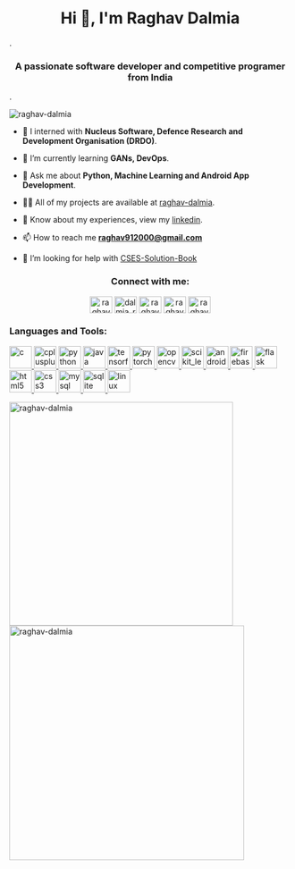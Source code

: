 <h1 align="center">Hi 👋, I'm Raghav Dalmia</h1>.
<h3 align="center">A passionate software developer and competitive programer from India</h3>.

<p align="left"> <img src="https://komarev.com/ghpvc/?username=raghav-dalmia&label=Profile%20views&color=0e75b6&style=flat" alt="raghav-dalmia" /> </p>

- 🔭 I interned with **Nucleus Software, Defence Research and Development Organisation (DRDO)**.

- 🌱 I’m currently learning **GANs, DevOps**.

- 💬 Ask me about **Python, Machine Learning and Android App Development**.

- 👨‍💻 All of my projects are available at [raghav-dalmia](https://github.com/raghav-dalmia).

- 📄 Know about my experiences, view my [linkedin](https://www.linkedin.com/in/raghav0901/).

- 📫 How to reach me **raghav912000@gmail.com**

- 🤝 I’m looking for help with [CSES-Solution-Book](https://github.com/raghav-dalmia/CSES-Solution-Book)

<h3 align="center">Connect with me:</h3>
<p align="center">
<a href="https://linkedin.com/in/raghav0901" target="blank"><img align="center" src="https://cdn.jsdelivr.net/npm/simple-icons@3.0.1/icons/linkedin.svg" alt="raghav0901" height="30" width="40" /></a>
<a href="https://instagram.com/dalmia_raghav" target="blank"><img align="center" src="https://cdn.jsdelivr.net/npm/simple-icons@3.0.1/icons/instagram.svg" alt="dalmia_raghav" height="30" width="40" /></a>
<a href="https://www.codechef.com/users/raghav_0901" target="blank"><img align="center" src="https://cdn.jsdelivr.net/npm/simple-icons@3.1.0/icons/codechef.svg" alt="raghav_0901" height="30" width="40" /></a>
<a href="https://codeforces.com/profile/raghav2000" target="blank"><img align="center" src="https://cdn.jsdelivr.net/npm/simple-icons@3.0.1/icons/codeforces.svg" alt="raghav2000" height="30" width="40" /></a>
<a href="https://auth.geeksforgeeks.org/user/raghav-dalmia" target="blank"><img align="center" src="https://cdn.jsdelivr.net/npm/simple-icons@3.0.1/icons/geeksforgeeks.svg" alt="raghav-dalmia" height="30" width="40" /></a>
</p>

<h3 align="left">Languages and Tools:</h3>
<p align="left"> 
<a href="https://www.cprogramming.com/" target="_blank"> <img src="https://devicons.github.io/devicon/devicon.git/icons/c/c-original.svg" alt="c" width="40" height="40"/> </a>
<a href="https://www.w3schools.com/cpp/" target="_blank"> <img src="https://devicons.github.io/devicon/devicon.git/icons/cplusplus/cplusplus-original.svg" alt="cplusplus" width="40" height="40"/> </a> 
<a href="https://www.python.org" target="_blank"> <img src="https://devicons.github.io/devicon/devicon.git/icons/python/python-original.svg" alt="python" width="40" height="40"/> </a> 
<a href="https://www.java.com" target="_blank"> <img src="https://devicons.github.io/devicon/devicon.git/icons/java/java-original-wordmark.svg" alt="java" width="40" height="40"/> </a> 
<a href="https://www.tensorflow.org" target="_blank"> <img src="https://www.vectorlogo.zone/logos/tensorflow/tensorflow-icon.svg" alt="tensorflow" width="40" height="40"/> </a> 
<a href="https://pytorch.org/" target="_blank"> <img src="https://www.vectorlogo.zone/logos/pytorch/pytorch-icon.svg" alt="pytorch" width="40" height="40"/> </a> 
<a href="https://opencv.org/" target="_blank"> <img src="https://www.vectorlogo.zone/logos/opencv/opencv-icon.svg" alt="opencv" width="40" height="40"/> </a> 
<a href="https://scikit-learn.org/" target="_blank"> <img src="https://upload.wikimedia.org/wikipedia/commons/0/05/Scikit_learn_logo_small.svg" alt="scikit_learn" width="40" height="40"/> </a>
<a href="https://developer.android.com" target="_blank"> <img src="https://devicons.github.io/devicon/devicon.git/icons/android/android-original-wordmark.svg" alt="android" width="40" height="40"/> </a>  
<a href="https://firebase.google.com/" target="_blank"> <img src="https://www.vectorlogo.zone/logos/firebase/firebase-icon.svg" alt="firebase" width="40" height="40"/> </a> 
<a href="https://flask.palletsprojects.com/" target="_blank"> <img src="https://www.vectorlogo.zone/logos/pocoo_flask/pocoo_flask-icon.svg" alt="flask" width="40" height="40"/> </a> 
<a href="https://www.w3.org/html/" target="_blank"> <img src="https://devicons.github.io/devicon/devicon.git/icons/html5/html5-original-wordmark.svg" alt="html5" width="40" height="40"/> </a> 
<a href="https://www.w3schools.com/css/" target="_blank"> <img src="https://devicons.github.io/devicon/devicon.git/icons/css3/css3-original-wordmark.svg" alt="css3" width="40" height="40"/> </a> 
<a href="https://www.mysql.com/" target="_blank"> <img src="https://devicons.github.io/devicon/devicon.git/icons/mysql/mysql-original-wordmark.svg" alt="mysql" width="40" height="40"/> </a>   
<a href="https://www.sqlite.org/" target="_blank"> <img src="https://www.vectorlogo.zone/logos/sqlite/sqlite-icon.svg" alt="sqlite" width="40" height="40"/> </a> 
<a href="https://www.linux.org/" target="_blank"> <img src="https://devicons.github.io/devicon/devicon.git/icons/linux/linux-original.svg" alt="linux" width="40" height="40"/> </a>
</p>

<p><img align="left" src="https://github-readme-stats.vercel.app/api/top-langs?username=raghav-dalmia&show_icons=true&locale=en&layout=compact" alt="raghav-dalmia" width = 400/></p>

<p>&nbsp;<img align="center" src="https://github-readme-stats.vercel.app/api?username=raghav-dalmia&show_icons=true&locale=en" alt="raghav-dalmia" width = 420 /></p>
